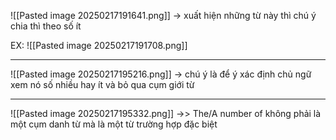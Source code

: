 ![[Pasted image 20250217191641.png]]
-> xuất hiện những từ này thì chú ý chia thì theo số ít 

EX:
![[Pasted image 20250217191708.png]]

--- 

![[Pasted image 20250217195216.png]]
-> chú ý là để ý xác định chủ ngữ xem nó số nhiều hay ít và bỏ qua cụm giới từ

--- 

![[Pasted image 20250217195332.png]]
->> The/A number of không phải là một cụm danh từ mà là một từ trường hợp đặc biệt